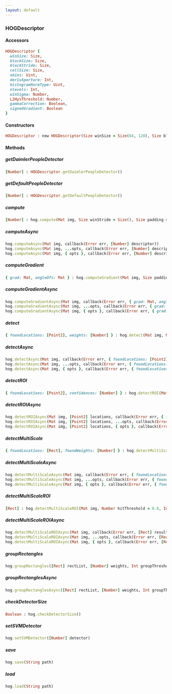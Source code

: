 ```yaml
---
layout: default
---
```


###  HOGDescriptor

####  Accessors
``` ruby
HOGDescriptor {
  winSize: Size,
  blockSize: Size,
  blockStride: Size,
  cellSize: Size,
  nbins: Uint,
  derivAperture: Int,
  histogramNormType: Uint,
  nlevels: Int,
  winSigma: Number,
  L2HysThreshold: Number,
  gammaCorrection: Boolean,
  signedGradient: Boolean
}
```

<a name="constructors"></a>

####  Constructors
``` ruby
HOGDescriptor : new HOGDescriptor(Size winSize = Size(64, 128), Size blockSize = Size(16, 16), Size blockStride = Size(8, 8), Size cellSize = Size(8, 8), Uint nbins = 9, Int derivAperture = 1, Number winSigma = -1, Uint histogramNormType = L2Hys, Number L2HysThreshold = 0.2, Boolean gammaCorrection = false, Int nlevels = HOGDescriptor.DEFAULT_NLEVELS, Boolean signedGradient = false)
```

####  Methods

<a name="getDaimlerPeopleDetector"></a>

#####  getDaimlerPeopleDetector
``` ruby
[Number] : HOGDescriptor.getDaimlerPeopleDetector()
```

<a name="getDefaultPeopleDetector"></a>

#####  getDefaultPeopleDetector
``` ruby
[Number] : HOGDescriptor.getDefaultPeopleDetector()
```

<a name="compute"></a>

#####  compute
``` ruby
[Number] : hog.compute(Mat img, Size winStride = Size(), Size padding = Size(), [Point2] locations = [])
```

<a name="computeAsync"></a>

#####  computeAsync
``` ruby
hog.computeAsync(Mat img, callback(Error err, [Number] descriptor))
hog.computeAsync(Mat img, ...opts, callback(Error err, [Number] descriptor))
hog.computeAsync(Mat img, { opts }, callback(Error err, [Number] descriptor))
```

<a name="computeGradient"></a>

#####  computeGradient
``` ruby
{ grad: Mat, angleOfs: Mat } : hog.computeGradient(Mat img, Size paddingTL = Size(), Size paddingBR = Size())
```

<a name="computeGradientAsync"></a>

#####  computeGradientAsync
``` ruby
hog.computeGradientAsync(Mat img, callback(Error err, { grad: Mat, angleOfs: Mat } result))
hog.computeGradientAsync(Mat img, ...opts, callback(Error err, { grad: Mat, angleOfs: Mat } result))
hog.computeGradientAsync(Mat img, { opts }, callback(Error err, { grad: Mat, angleOfs: Mat } result))
```

<a name="detect"></a>

#####  detect
``` ruby
{ foundLocations: [Point2], weights: [Number] } : hog.detect(Mat img, Number hitThreshold = 0.0, Size winStride = Size(), Size padding = Size(), [Point2] searchLocations = [])
```

<a name="detectAsync"></a>

#####  detectAsync
``` ruby
hog.detectAsync(Mat img, callback(Error err, { foundLocations: [Point2], weights: [Number] } result))
hog.detectAsync(Mat img, ...opts, callback(Error err, { foundLocations: [Point2], weights: [Number] } result))
hog.detectAsync(Mat img, { opts }, callback(Error err, { foundLocations: [Point2], weights: [Number] } result))
```

<a name="detectROI"></a>

#####  detectROI
``` ruby
{ foundLocations: [Point2], confidences: [Number] } : hog.detectROI(Mat img, [Point2] locations, Number hitThreshold = 0.0, Size winStride = Size(), Size padding = Size())
```

<a name="detectROIAsync"></a>

#####  detectROIAsync
``` ruby
hog.detectROIAsync(Mat img, [Point2] locations, callback(Error err, { foundLocations: [Point2], weights: [Number] } result))
hog.detectROIAsync(Mat img, [Point2] locations, ...opts, callback(Error err, { foundLocations: [Point2], confidences: [Number] } result))
hog.detectROIAsync(Mat img, [Point2] locations, { opts }, callback(Error err, { foundLocations: [Point2], confidences: [Number] } result))
```

<a name="detectMultiScale"></a>

#####  detectMultiScale
``` ruby
{ foundLocations: [Rect], foundWeights: [Number] } : hog.detectMultiScale(Mat img, Number hitThreshold = 0.0, Size winStride = Size(), Size padding = Size(), Number scale = 1.05, Number finalThreshold = 2.0, Boolean useMeanshiftGrouping = false)
```

<a name="detectMultiScaleAsync"></a>

#####  detectMultiScaleAsync
``` ruby
hog.detectMultiScaleAsync(Mat img, callback(Error err, { foundLocations: [Rect], foundWeights: [Number] } result))
hog.detectMultiScaleAsync(Mat img, ...opts, callback(Error err, { foundLocations: [Rect], foundWeights: [Number] } result))
hog.detectMultiScaleAsync(Mat img, { opts }, callback(Error err, { foundLocations: [Rect], foundWeights: [Number] } result))
```

<a name="detectMultiScaleROI"></a>

#####  detectMultiScaleROI
``` ruby
[Rect] : hog.detectMultiScaleROI(Mat img, Number hitThreshold = 0.0, Int groupThreshold = 0)
```

<a name="detectMultiScaleROIAsync"></a>

#####  detectMultiScaleROIAsync
``` ruby
hog.detectMultiScaleROIAsync(Mat img, callback(Error err, [Rect] result))
hog.detectMultiScaleROIAsync(Mat img, ...opts, callback(Error err, [Rect] result))
hog.detectMultiScaleROIAsync(Mat img, { opts }, callback(Error err, [Rect] result))
```

<a name="groupRectangles"></a>

#####  groupRectangles
``` ruby
hog.groupRectangles([Rect] rectList, [Number] weights, Int groupThreshold, Number eps)
```

<a name="groupRectanglesAsync"></a>

#####  groupRectanglesAsync
``` ruby
hog.groupRectanglesAsync([Rect] rectList, [Number] weights, Int groupThreshold, Number eps, callback(Error err))
```

<a name="checkDetectorSize"></a>

#####  checkDetectorSize
``` ruby
Boolean : hog.checkDetectorSize()
```

<a name="setSVMDetector"></a>

#####  setSVMDetector
``` ruby
hog.setSVMDetector([Number] detector)
```

<a name="save"></a>

#####  save
``` ruby
hog.save(String path)
```

<a name="load"></a>

#####  load
``` ruby
hog.load(String path)
```
